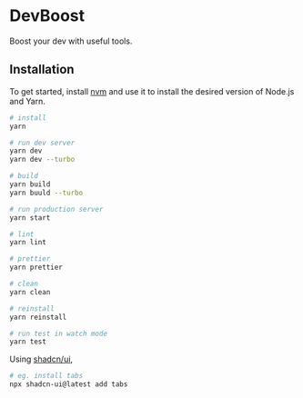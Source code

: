 # DevBoost

Boost your dev with useful tools.

## Installation

To get started, install [nvm](https://github.com/nvm-sh/nvm) and use it to install the desired version of Node.js and Yarn.

```bash
# install
yarn

# run dev server
yarn dev
yarn dev --turbo

# build
yarn build
yarn buuld --turbo

# run production server
yarn start

# lint
yarn lint

# prettier
yarn prettier

# clean
yarn clean

# reinstall
yarn reinstall

# run test in watch mode
yarn test
```

Using [shadcn/ui](https://ui.shadcn.com/),

```bash
# eg. install tabs
npx shadcn-ui@latest add tabs
```
